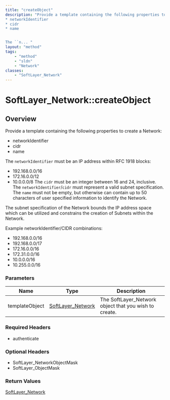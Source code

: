 ```yaml
---
title: "createObject"
description: "Provide a template containing the following properties to create a Network: 
* networkIdentifier
* cidr
* name


The ``n... "
layout: "method"
tags:
    - "method"
    - "sldn"
    - "Network"
classes:
    - "SoftLayer_Network"
---
```

# SoftLayer_Network::createObject
## Overview 
Provide a template containing the following properties to create a Network: 
* networkIdentifier
* cidr
* name


The ``networkIdentifier`` must be an IP address within RFC 1918 blocks: 
* 192.168.0.0/16
* 172.16.0.0/12
* 10.0.0.0/8
The ``cidr`` must be an integer between 16 and 24, inclusive. The ``networkIdentifier``/``cidr`` must represent a valid subnet specification. The ``name`` must not be empty, but otherwise can contain up to 50 characters of user specified information to identify the Network. 

The subnet specification of the Network bounds the IP address space which can be utilized and constrains the creation of Subnets within the Network. 

Example networkIdentifier/CIDR combinations: 
* 192.168.0.0/16
* 192.168.0.0/17
* 172.16.0.0/16
* 172.31.0.0/16
* 10.0.0.0/16
* 10.255.0.0/16

### Parameters 
|Name | Type | Description |
| --- | --- | --- |
|templateObject| <a href='/reference/datatypes/SoftLayer_Network'>SoftLayer_Network </a>| The SoftLayer_Network object that you wish to create.|


### Required Headers
* authenticate

### Optional Headers
* SoftLayer_NetworkObjectMask
* SoftLayer_ObjectMask

### Return Values
<a href='/reference/datatypes/SoftLayer_Network'>SoftLayer_Network </a>
